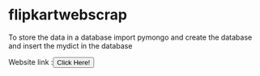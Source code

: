 # flipkartwebscrap
To store the data in a database import pymongo and create the database and insert the mydict in the database

Website link :<a href="https://github.com/2003souvik/flipkartwebscrap"><button>Click Here!</button></a>

